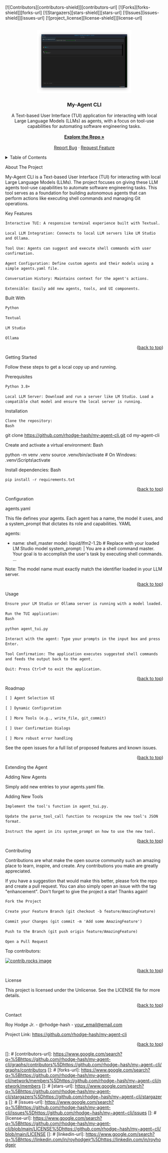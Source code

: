 <a id="readme-top"></a>

[![Contributors][contributors-shield]][contributors-url]
[![Forks][forks-shield]][forks-url]
[![Stargazers][stars-shield]][stars-url]
[![Issues][issues-shield]][issues-url]
[![project_license][license-shield]][license-url]

<br />
<div align="center">
<a href="https://github.com/rhodge-hash/my-agent-cli">
<img src="https://raw.githubusercontent.com/rhodge-hash/my-agent-cli/main/AgentApp.png?raw=true" alt="Logo" width="300" height="200">
</a>

<h3 align="center">My-Agent CLI</h3>

<p align="center">
A Text-based User Interface (TUI) application for interacting with local Large Language Models (LLMs) as agents, with a focus on tool-use capabilities for automating software engineering tasks.
<br />
<br />
<a href="https://github.com/rhodge-hash/my-agent-cli"><strong>Explore the Repo »</strong></a>
<br />
<br />
<a href="https://github.com/rhodge-hash/my-agent-cli/issues/new?labels=bug&template=bug-report---.md">Report Bug</a>
&middot;
<a href="https://github.com/rhodge-hash/my-agent-cli/issues/new?labels=enhancement&template=feature-request---.md">Request Feature</a>
</p>
</div>

<details>
<summary>Table of Contents</summary>
<ol>
<li>
<a href="#about-the-project">About The Project</a>
<ul>
<li><a href="#built-with">Built With</a></li>
</ul>
</li>
<li>
<a href="#getting-started">Getting Started</a>
<ul>
<li><a href="#prerequisites">Prerequisites</a></li>
<li><a href="#installation">Installation</a></li>
</ul>
</li>
<li><a href="#configuration">Configuration</a></li>
<li><a href="#usage">Usage</a></li>
<li><a href="#roadmap">Roadmap</a></li>
<li><a href="#extending-the-agent">Extending the Agent</a></li>
<li><a href="#contributing">Contributing</a></li>
<li><a href="#license">License</a></li>
<li><a href="#contact">Contact</a></li>
</ol>
</details>

About The Project

My-Agent CLI is a Text-based User Interface (TUI) for interacting with local Large Language Models (LLMs). The project focuses on giving these LLM agents tool-use capabilities to automate software engineering tasks. This tool serves as a foundation for building autonomous agents that can perform actions like executing shell commands and managing Git operations.

Key Features

    Interactive TUI: A responsive terminal experience built with Textual.

    Local LLM Integration: Connects to local LLM servers like LM Studio and Ollama.

    Tool Use: Agents can suggest and execute shell commands with user confirmation.

    Agent Configuration: Define custom agents and their models using a simple agents.yaml file.

    Conversation History: Maintains context for the agent's actions.

    Extensible: Easily add new agents, tools, and UI components.

Built With

    Python

    Textual

    LM Studio

    Ollama

<p align="right">(<a href="#readme-top">back to top</a>)</p>

Getting Started

Follow these steps to get a local copy up and running.

Prerequisites

    Python 3.8+

    Local LLM Server: Download and run a server like LM Studio. Load a compatible chat model and ensure the local server is running.

Installation

    Clone the repository:
    Bash

git clone https://github.com/rhodge-hash/my-agent-cli.git
cd my-agent-cli

Create and activate a virtual environment:
Bash

python -m venv .venv
source .venv/bin/activate  # On Windows: .venv\Scripts\activate

Install dependencies:
Bash

    pip install -r requirements.txt

<p align="right">(<a href="#readme-top">back to top</a>)</p>

Configuration

agents.yaml

This file defines your agents. Each agent has a name, the model it uses, and a system_prompt that dictates its role and capabilities.
YAML

agents:
  - name: shell_master
    model: liquid/lfm2-1.2b # Replace with your loaded LM Studio model
    system_prompt: |
      You are a shell command master. Your goal is to accomplish the user's task by executing shell commands.
      ...

Note: The model name must exactly match the identifier loaded in your LLM server.

<p align="right">(<a href="#readme-top">back to top</a>)</p>

Usage

    Ensure your LM Studio or Ollama server is running with a model loaded.

    Run the TUI application:
    Bash

    python agent_tui.py

    Interact with the agent: Type your prompts in the input box and press Enter.

    Tool Confirmation: The application executes suggested shell commands and feeds the output back to the agent.

    Quit: Press Ctrl+P to exit the application.

<p align="right">(<a href="#readme-top">back to top</a>)</p>

Roadmap

    [ ] Agent Selection UI

    [ ] Dynamic Configuration

    [ ] More Tools (e.g., write_file, git_commit)

    [ ] User Confirmation Dialogs

    [ ] More robust error handling

See the open issues for a full list of proposed features and known issues.

<p align="right">(<a href="#readme-top">back to top</a>)</p>

Extending the Agent

Adding New Agents

Simply add new entries to your agents.yaml file.

Adding New Tools

    Implement the tool's function in agent_tui.py.

    Update the parse_tool_call function to recognize the new tool's JSON format.

    Instruct the agent in its system_prompt on how to use the new tool.

<p align="right">(<a href="#readme-top">back to top</a>)</p>

Contributing

Contributions are what make the open source community such an amazing place to learn, inspire, and create. Any contributions you make are greatly appreciated.

If you have a suggestion that would make this better, please fork the repo and create a pull request. You can also simply open an issue with the tag "enhancement". Don't forget to give the project a star! Thanks again!

    Fork the Project

    Create your Feature Branch (git checkout -b feature/AmazingFeature)

    Commit your Changes (git commit -m 'Add some AmazingFeature')

    Push to the Branch (git push origin feature/AmazingFeature)

    Open a Pull Request

Top contributors:

<a href="https://github.com/rhodge-hash/my-agent-cli/graphs/contributors">
<img src="https://contrib.rocks/image?repo=rhodge-hash/my-agent-cli" alt="contrib.rocks image" />
</a>

<p align="right">(<a href="#readme-top">back to top</a>)</p>

License

This project is licensed under the Unlicense. See the LICENSE file for more details.

<p align="right">(<a href="#readme-top">back to top</a>)</p>

Contact

Roy Hodge Jr. - @rhodge-hash - your_email@email.com

Project Link: https://github.com/rhodge-hash/my-agent-cli

<p align="right">(<a href="#readme-top">back to top</a>)</p>

[]: #
[contributors-url]: https://www.google.com/search?q=%5Bhttps://github.com/rhodge-hash/my-agent-cli/graphs/contributors%5Dhttps://github.com/rhodge−hash/my−agent−cli/graphs/contributors
[]: #
[forks-url]: https://www.google.com/search?q=%5Bhttps://github.com/rhodge-hash/my-agent-cli/network/members%5Dhttps://github.com/rhodge−hash/my−agent−cli/network/members
[]: #
[stars-url]: https://www.google.com/search?q=%5Bhttps://github.com/rhodge-hash/my-agent-cli/stargazers%5Dhttps://github.com/rhodge−hash/my−agent−cli/stargazers
[]: #
[issues-url]: https://www.google.com/search?q=%5Bhttps://github.com/rhodge-hash/my-agent-cli/issues%5Dhttps://github.com/rhodge−hash/my−agent−cli/issues
[]: #
[license-url]: https://www.google.com/search?q=%5Bhttps://github.com/rhodge-hash/my-agent-cli/blob/main/LICENSE%5Dhttps://github.com/rhodge−hash/my−agent−cli/blob/main/LICENSE
[]: #
[linkedin-url]: https://www.google.com/search?q=%5Bhttps://linkedin.com/in/royhodgejr%5Dhttps://linkedin.com/in/royhodgejr

